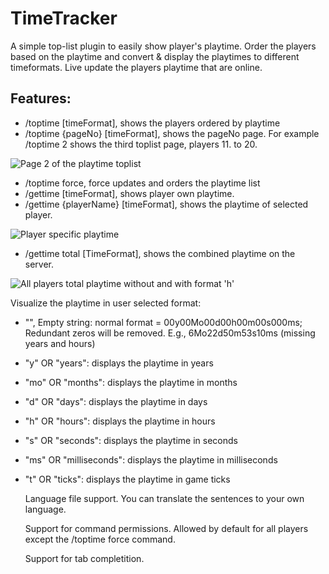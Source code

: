 # TimeTracker
A simple top-list plugin to easily show player's playtime. Order the players based on the playtime and convert & display the playtimes to different timeformats. Live update the players playtime that are online.

## Features:
- /toptime [timeFormat], shows the players ordered by playtime
- /toptime {pageNo} [timeFormat], shows the pageNo page. For example /toptime 2 shows the third toplist page, players 11. to 20.

![](https://i.imgur.com/2y3Mq4l.png "Page 2 of the playtime toplist")
- /toptime force, force updates and orders the playtime list
- /gettime [timeFormat], shows player own playtime.
- /gettime {playerName} [timeFormat], shows the playtime of selected player.

![](https://i.imgur.com/3MFqAPZ.png "Player specific playtime")
- /gettime total [TimeFormat], shows the combined playtime on the server.

![](https://i.imgur.com/ag6CF0J.png "All players total playtime without and with format 'h'")

Visualize the playtime in user selected format:
- "", Empty string: normal format = 00y00Mo00d00h00m00s000ms; Redundant zeros will be removed. E.g., 6Mo22d50m53s10ms (missing years and hours)
- "y" OR "years": displays the playtime in years
- "mo" OR "months": displays the playtime in months
- "d" OR "days": displays the playtime in days
- "h" OR "hours": displays the playtime in hours
- "s" OR "seconds": displays the playtime in seconds
- "ms" OR "milliseconds": displays the playtime in milliseconds
- "t" OR "ticks": displays the playtime in game ticks
  
  Language file support. You can translate the sentences to your own language.
  
  Support for command permissions. Allowed by default for all players except the /toptime force command.
  
  Support for tab completition.

